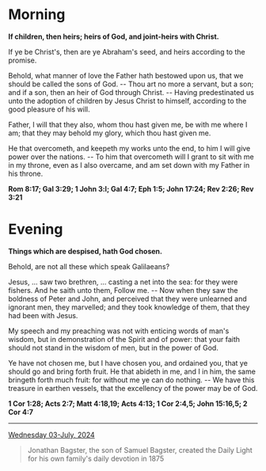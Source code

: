 # Morning

**If children, then heirs; heirs of God, and joint‑heirs with Christ.**
 
If ye be Christ's, then are ye Abraham's seed, and heirs according to the promise.
 
Behold, what manner of love the Father hath bestowed upon us, that we should be called the sons of God. -- Thou art no more a servant, but a son; and if a son, then an heir of God through Christ. -- Having predestinated us unto the adoption of children by Jesus Christ to himself, according to the good pleasure of his will.
 
Father, I will that they also, whom thou hast given me, be with me where I am; that they may behold my glory, which thou hast given me.
 
He that overcometh, and keepeth my works unto the end, to him I will give power over the nations. -- To him that overcometh will I grant to sit with me in my throne, even as I also overcame, and am set down with my Father in his throne.  

**Rom 8:17; Gal 3:29; 1 John 3:l; Gal 4:7; Eph 1:5; John 17:24; Rev 2:26; Rev 3:21**

# Evening

**Things which are despised, hath God chosen.**
 
Behold, are not all these which speak Galilaeans?
 
Jesus, ... saw two brethren, ... casting a net into the sea: for they were fishers. And he saith unto them, Follow me. -- Now when they saw the boldness of Peter and John, and perceived that they were unlearned and ignorant men, they marvelled; and they took knowledge of them, that they had been with Jesus.
 
My speech and my preaching was not with enticing words of man's wisdom, but in demonstration of the Spirit and of power: that your faith should not stand in the wisdom of men, but in the power of God.
 
Ye have not chosen me, but I have chosen you, and ordained you, that ye should go and bring forth fruit. He that abideth in me, and I in him, the same bringeth forth much fruit: for without me ye can do nothing. -- We have this treasure in earthen vessels, that the excellency of the power may be of God.  

**1 Cor 1:28; Acts 2:7; Matt 4:18,19; Acts 4:13; 1 Cor 2:4,5; John 15:16,5; 2 Cor 4:7**

---

[Wednesday 03-July, 2024](https://t.me/s/daily_light)

> Jonathan Bagster, the son of Samuel Bagster, created the Daily Light for his own family's daily devotion in 1875

